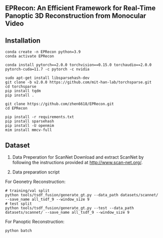## EPRecon: An Efficient Framework for Real-Time Panoptic 3D Reconstruction from Monocular Video


## Installation
```
conda create -n EPRecon python=3.9
conda activate EPRecon

conda install pytorch==2.0.0 torchvision==0.15.0 torchaudio==2.0.0 pytorch-cuda=11.7 -c pytorch -c nvidia

sudo apt-get install libsparsehash-dev
git clone -b v2.0.0 https://github.com/mit-han-lab/torchsparse.git
cd torchsparse
pip install tqdm
pip install .

git clone https://github.com/zhen6618/EPRecon.git
cd EPRecon

pip install -r requirements.txt
pip install sparsehash
pip install -U openmim
mim install mmcv-full
```   

## Dataset

1. Data Preperation for ScanNet
Download and extract ScanNet by following the instructions provided at http://www.scan-net.org/.

2. Data preparation script
   
For Geonetry Reconstruction:
```
# training/val split
python tools/tsdf_fusion/generate_gt.py --data_path datasets/scannet/ --save_name all_tsdf_9 --window_size 9
# test split
python tools/tsdf_fusion/generate_gt.py --test --data_path datasets/scannet/ --save_name all_tsdf_9 --window_size 9
```
For Panoptic Reconstruction:
```
python batch
```

